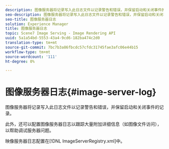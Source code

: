 ```yaml
---
description: 图像服务器将记录写入此日志文件以记录警告和错误，并保留启动和关闭事件的记录。
seo-description: 图像服务器将记录写入此日志文件以记录警告和错误，并保留启动和关闭事件的记录。
seo-title: 图像服务器日志
solution: Experience Manager
title: 图像服务器日志
topic: Scene7 Image Serving - Image Rendering API
uuid: 5a1a54bd-5553-43a4-9cd6-182ba474c2d0
translation-type: tm+mt
source-git-commit: 7bc7b3a86fbcdc57cfdc31745fae3afc06e44b15
workflow-type: tm+mt
source-wordcount: '111'
ht-degree: 0%

---
```



# 图像服务器日志{#image-server-log}

图像服务器将记录写入此日志文件以记录警告和错误，并保留启动和关闭事件的记录。

此外，还可以配置图像服务器日志以跟踪大量附加详细信息（如图像文件访问），以帮助调试服务器问题。

映像服务器日志配置在[!DNL ImageServerRegistry.xml]中。
